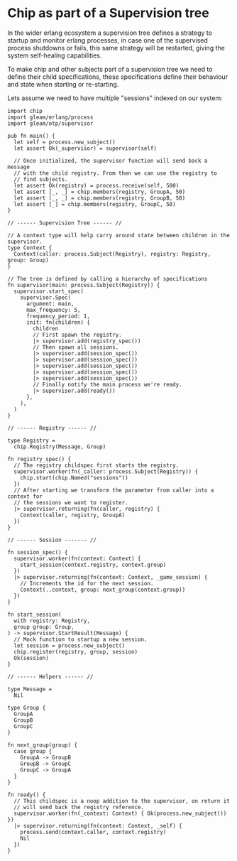 # Chip as part of a Supervision tree

In the wider erlang ecosystem a supervision tree defines a strategy to startup and monitor 
erlang processes, in case one of the supervised process shutdowns or fails, this same 
strategy will be restarted, giving the system self-healing capabilities.

To make chip and other subjects part of a supervision tree we need to define their child
specifications, these specifications define their behaviour and state when starting or
re-starting.

Lets assume we need to have multiple "sessions" indexed on our system:

```gleam
import chip
import gleam/erlang/process
import gleam/otp/supervisor

pub fn main() {
  let self = process.new_subject()
  let assert Ok(_supervisor) = supervisor(self)

  // Once initialized, the supervisor function will send back a message
  // with the child registry. From then we can use the registry to
  // find subjects.
  let assert Ok(registry) = process.receive(self, 500)
  let assert [_, _] = chip.members(registry, GroupA, 50)
  let assert [_, _] = chip.members(registry, GroupB, 50)
  let assert [_] = chip.members(registry, GroupC, 50)
}

// ------ Supervision Tree ------ //

// A context type will help carry around state between children in the supervisor.
type Context {
  Context(caller: process.Subject(Registry), registry: Registry, group: Group)
}

// The tree is defined by calling a hierarchy of specifications
fn supervisor(main: process.Subject(Registry)) {
  supervisor.start_spec(
    supervisor.Spec(
      argument: main,
      max_frequency: 5,
      frequency_period: 1,
      init: fn(children) {
        children
        // First spawn the registry.
        |> supervisor.add(registry_spec())
        // Then spawn all sessions.
        |> supervisor.add(session_spec())
        |> supervisor.add(session_spec())
        |> supervisor.add(session_spec())
        |> supervisor.add(session_spec())
        |> supervisor.add(session_spec())
        // Finally notify the main process we're ready.
        |> supervisor.add(ready())
      },
    ),
  )
}

// ------ Registry ------ //

type Registry =
  chip.Registry(Message, Group)

fn registry_spec() {
  // The registry childspec first starts the registry.
  supervisor.worker(fn(_caller: process.Subject(Registry)) {
    chip.start(chip.Named("sessions"))
  })
  // After starting we transform the parameter from caller into a context for
  // the sessions we want to register.
  |> supervisor.returning(fn(caller, registry) {
    Context(caller, registry, GroupA)
  })
}

// ------ Session ------- //

fn session_spec() {
  supervisor.worker(fn(context: Context) {
    start_session(context.registry, context.group)
  })
  |> supervisor.returning(fn(context: Context, _game_session) {
    // Increments the id for the next session.
    Context(..context, group: next_group(context.group))
  })
}

fn start_session(
  with registry: Registry,
  group group: Group,
) -> supervisor.StartResult(Message) {
  // Mock function to startup a new session.
  let session = process.new_subject()
  chip.register(registry, group, session)
  Ok(session)
}

// ------ Helpers ------ //

type Message =
  Nil

type Group {
  GroupA
  GroupB
  GroupC
}

fn next_group(group) {
  case group {
    GroupA -> GroupB
    GroupB -> GroupC
    GroupC -> GroupA
  }
}

fn ready() {
  // This childspec is a noop addition to the supervisor, on return it
  // will send back the registry reference.
  supervisor.worker(fn(_context: Context) { Ok(process.new_subject()) })
  |> supervisor.returning(fn(context: Context, _self) {
    process.send(context.caller, context.registry)
    Nil
  })
}
```

